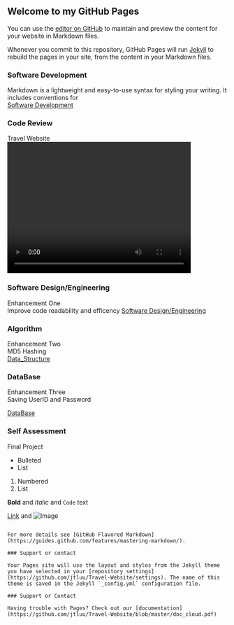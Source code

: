 ## Welcome to my GitHub Pages

You can use the [editor on GitHub](https://github.com/jtluu/Travel-Website/edit/master/index.md) to maintain and preview the content for your website in Markdown files.

Whenever you commit to this repository, GitHub Pages will run [Jekyll](https://jekyllrb.com/) to rebuild the pages in your site, from the content in your Markdown files.

### Software Development

Markdown is a lightweight and easy-to-use syntax for styling your writing. It includes conventions for  
[Software Development](https://docs.google.com/viewer?url=https://github.com/jtluu/Travel-Website/raw/master/DataBase.pdf)

### Code Review
Travel Website  
<video src="https://github.com/jtluu/travel-Website/blob/master/file_example_MOV_480_700kB.mov?raw=true" width="420" height="300" controls preload></video>


### Software Design/Engineering
Enhancement One  
Improve code readability and efficency 
[Software Design/Engineering](https://docs.google.com/viewer?url=https://github.com/jtluu/Travel-Website/raw/master/Sofware_Design.pdf)


### Algorithm
Enhancement Two  
   MD5 Hashing  
[Data_Structure](https://docs.google.com/viewer?url=https://github.com/jtluu/Travel-Website/raw/master/Data_Structure.pdf)



### DataBase
Enhancement Three  
  Saving UserID and Password
  
[DataBase](https://docs.google.com/viewer?url=https://github.com/jtluu/Travel-Website/raw/master/DataBase.pdf)
  

### Self Assessment 
Final Project  

- Bulleted
- List

1. Numbered
2. List

**Bold** and _Italic_ and `Code` text

[Link](url) and ![Image](src)
```

For more details see [GitHub Flavored Markdown](https://guides.github.com/features/mastering-markdown/).

### Support or contact

Your Pages site will use the layout and styles from the Jekyll theme you have selected in your [repository settings](https://github.com/jtluu/Travel-Website/settings). The name of this theme is saved in the Jekyll `_config.yml` configuration file.

### Support or Contact

Having trouble with Pages? Check out our [documentation](https://github.com/jtluu/Travel-Website/blob/master/doc_cloud.pdf) 
